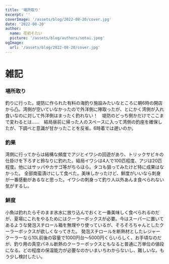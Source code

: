 ```yaml
---
title: '場所取り'
excerpt: ''
coverImage: '/assets/blog/2022-08-20/cover.jpg'
date: '2022-08-20'
author:
  name: 花初そたい
  picture: '/assets/blog/authors/sotai.jpeg'
ogImage:
  url: '/assets/blog/2022-08-20/cover.jpg'
---
```

# 雑記
### 場所取り
釣りに行った。堤防に作られた有料の海釣り施設みたいなところに朝6時の開店から凸。湾側が空いていなかったので外洋側に陣取ったが、とにかく湾側が入れ食いなのに対して外洋側はまったく釣れない！　堤防のどっち側かだけでここまで変わるとは……　結局昼前に帰った人のスペースに入って湾側の釣座を確保したが、下調べと意識が甘かったことを反省。6時着では遅いのか。

### 釣果
湾側に行ってからは結構な頻度でアジとイワシの回遊があり、トリックサビキの仕掛けを下ろすと鈴なりに釣れた。結局イワシは4人で100匹程度、アジは20匹程度。他にはサッパやカサゴ等がちらほら。タコも狙ってみたけど特に成果はなかった。
全部南蛮漬けにして食べた。美味しかったけど、鮮度がいいなら刺身が一番感動があるなと思った。イワシの刺身って釣り人以外あんま食べられない気がするし。

### 鮮度
小魚は釣れたらそのまま氷水に放り込んでおくと一番美味しく食べられるのだが、夏場にこれをやるためにはクーラーボックスが必要。今はスーパーに置いてあるような発泡スチロール箱を無理やり使っているが、そろそろちゃんとしたクーラーボックスが欲しくなってきた。
発泡スチロールを断熱材としたレジャークーラーなら10L前後の容量で1000円台～5000円くらいらしく、お手頃なのだが、釣り用の真空パネル断熱のクーラーボックスともなると普通に万単位の値段になる。どの程度の保温能力が必要なのかいまいちわからないし、難しいな。もう少し検討したい。